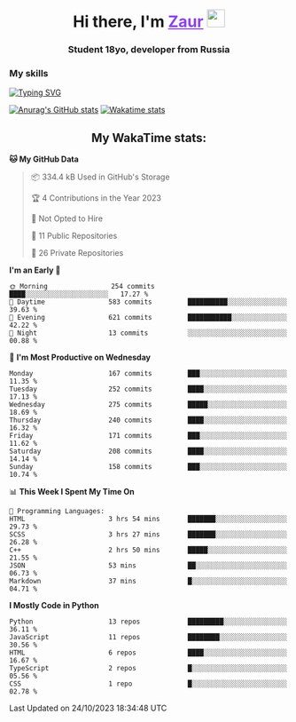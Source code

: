 <h1 align="center">
    Hi there, I'm 
    <a href="https://t.me/skyguy" target="_blank" style="color: #8C43EA">Zaur</a>
    <img src="https://github.com/blackcater/blackcater/raw/main/images/Hi.gif" height="32">
</h1>

<h3 align="center">
    Student 18yo, developer from Russia
</h3>  

### **My skills**
[![Typing SVG](https://readme-typing-svg.herokuapp.com?font=Oxanium&duration=3000&pause=1500&color=8C43EA&height=30&lines=Python:+FastAPI,+Flask,+Aiogram,+Telethon;SQL:+PostgreSQL,+SQLite;JavaScript/TypeScript:+React.js;HTML+(PUG),+CSS+(SCSS))](https://git.io/typing-svg)

[![Anurag's GitHub stats](https://github-readme-stats.vercel.app/api?username=mrskyguy&hide_title=true&count_private=true&show_icons=true&title_color=8C43EA&icon_color=BE57EA&bg_color=30,191919,341b56&text_color=B1B1B1&border_radius=10&hide_border=true)](https://github.com/anuraghazra/github-readme-stats)
[![Wakatime stats](https://github-readme-stats.vercel.app/api/wakatime?username=skyguy&hide_title=true&show_icons=true&title_color=8C43EA&icon_color=BE57EA&bg_color=30,191919,341b56&text_color=B1B1B1&border_radius=10&hide_border=true)](https://github.com/anuraghazra/github-readme-stats)


<h2 align="center"> My WakaTime stats: </h2>

<!--START_SECTION:waka-->
**🐱 My GitHub Data** 

> 📦 334.4 kB Used in GitHub's Storage 
 > 
> 🏆 4 Contributions in the Year 2023
 > 
> 🚫 Not Opted to Hire
 > 
> 📜 11 Public Repositories 
 > 
> 🔑 26 Private Repositories 
 > 
**I'm an Early 🐤** 

```text
🌞 Morning                254 commits         ████░░░░░░░░░░░░░░░░░░░░░   17.27 % 
🌆 Daytime                583 commits         ██████████░░░░░░░░░░░░░░░   39.63 % 
🌃 Evening                621 commits         ███████████░░░░░░░░░░░░░░   42.22 % 
🌙 Night                  13 commits          ░░░░░░░░░░░░░░░░░░░░░░░░░   00.88 % 
```
📅 **I'm Most Productive on Wednesday** 

```text
Monday                   167 commits         ███░░░░░░░░░░░░░░░░░░░░░░   11.35 % 
Tuesday                  252 commits         ████░░░░░░░░░░░░░░░░░░░░░   17.13 % 
Wednesday                275 commits         █████░░░░░░░░░░░░░░░░░░░░   18.69 % 
Thursday                 240 commits         ████░░░░░░░░░░░░░░░░░░░░░   16.32 % 
Friday                   171 commits         ███░░░░░░░░░░░░░░░░░░░░░░   11.62 % 
Saturday                 208 commits         ████░░░░░░░░░░░░░░░░░░░░░   14.14 % 
Sunday                   158 commits         ███░░░░░░░░░░░░░░░░░░░░░░   10.74 % 
```


📊 **This Week I Spent My Time On** 

```text
💬 Programming Languages: 
HTML                     3 hrs 54 mins       ███████░░░░░░░░░░░░░░░░░░   29.73 % 
SCSS                     3 hrs 27 mins       ███████░░░░░░░░░░░░░░░░░░   26.28 % 
C++                      2 hrs 50 mins       █████░░░░░░░░░░░░░░░░░░░░   21.55 % 
JSON                     53 mins             ██░░░░░░░░░░░░░░░░░░░░░░░   06.73 % 
Markdown                 37 mins             █░░░░░░░░░░░░░░░░░░░░░░░░   04.71 % 
```

**I Mostly Code in Python** 

```text
Python                   13 repos            █████████░░░░░░░░░░░░░░░░   36.11 % 
JavaScript               11 repos            ████████░░░░░░░░░░░░░░░░░   30.56 % 
HTML                     6 repos             ████░░░░░░░░░░░░░░░░░░░░░   16.67 % 
TypeScript               2 repos             █░░░░░░░░░░░░░░░░░░░░░░░░   05.56 % 
CSS                      1 repo              █░░░░░░░░░░░░░░░░░░░░░░░░   02.78 % 
```




 Last Updated on 24/10/2023 18:34:48 UTC
<!--END_SECTION:waka-->
